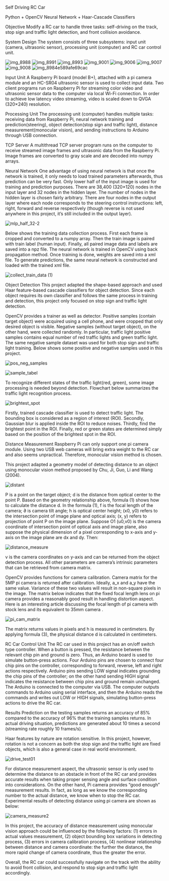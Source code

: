 Self Driving RC Car

Python + OpenCV Neural Network + Haar-Cascade Classifiers

Objective
Modify a RC car to handle three tasks: self-driving on the track, stop sign and traffic light detection, and front collision avoidance.

System Design
The system consists of three subsystems: input unit (camera, ultrasonic sensor), processing unit (computer) and RC car control unit.

![img_8988](https://user-images.githubusercontent.com/19759107/64550553-d44f2a80-d33b-11e9-93a2-76dca1f4154b.jpg)
![img_8991](https://user-images.githubusercontent.com/19759107/64550555-d44f2a80-d33b-11e9-8aa8-30124503fbdf.jpg)
![img_8993](https://user-images.githubusercontent.com/19759107/64550556-d44f2a80-d33b-11e9-8baf-653179685a9b.jpg)
![img_9001](https://user-images.githubusercontent.com/19759107/64550558-d4e7c100-d33b-11e9-8ef5-b7d668de2646.jpg)
![img_9006](https://user-images.githubusercontent.com/19759107/64550559-d4e7c100-d33b-11e9-8708-ebdbbe4b1d16.jpg)
![img_9007](https://user-images.githubusercontent.com/19759107/64550561-d4e7c100-d33b-11e9-812e-4bdedf7d085f.jpg)
![img_9008](https://user-images.githubusercontent.com/19759107/64550563-d4e7c100-d33b-11e9-87e7-8d812fabd14e.jpg)
![img_8984e589afe69cac](https://user-images.githubusercontent.com/19759107/64550564-d5805780-d33b-11e9-9b31-6130181fed66.jpg)

Input Unit
A Raspberry Pi board (model B+), attached with a pi camera module and an HC-SR04 ultrasonic sensor is used to collect input data. Two client programs run on Raspberry Pi for streaming color video and ultrasonic sensor data to the computer via local Wi-Fi connection. In order to achieve low latency video streaming, video is scaled down to QVGA (320×240) resolution.

Processing Unit
The processing unit (computer) handles multiple tasks: receiving data from Raspberry Pi, neural network training and prediction(steering), object detection(stop sign and traffic light), distance measurement(monocular vision), and sending instructions to Arduino through USB connection.

TCP Server
A multithread TCP server program runs on the computer to receive streamed image frames and ultrasonic data from the Raspberry Pi. Image frames are converted to gray scale and are decoded into numpy arrays.

Neural Network
One advantage of using neural network is that once the network is trained, it only needs to load trained parameters afterwards, thus prediction can be very fast. Only lower half of the input image is used for training and prediction purposes. There are 38,400 (320×120) nodes in the input layer and 32 nodes in the hidden layer. The number of nodes in the hidden layer is chosen fairly arbitrary. There are four nodes in the output layer where each node corresponds to the steering control instructions: left, right, forward and reverse respectively (though reverse is not used anywhere in this project, it’s still included in the output layer).

![mlp_half_32-2](https://user-images.githubusercontent.com/19759107/64550771-4f184580-d33c-11e9-91d0-30234d466534.jpg)

Below shows the training data collection process. First each frame is cropped and converted to a numpy array. Then the train image is paired with train label (human input). Finally, all paired image data and labels are saved into a npz file. The neural network is trained in OpenCV using back propagation method. Once training is done, weights are saved into a xml file. To generate predictions, the same neural network is constructed and loaded with the trained xml file.

![collect_train_data (1)](https://user-images.githubusercontent.com/19759107/64551682-4cb6eb00-d33e-11e9-9554-570ab5ac6eb8.jpg)

Object Detection
This project adapted the shape-based approach and used Haar feature-based cascade classifiers for object detection. Since each object requires its own classifier and follows the same process in training and detection, this project only focused on stop sign and traffic light detection.

OpenCV provides a trainer as well as detector. Positive samples (contain target object) were acquired using a cell phone, and were cropped that only desired object is visible. Negative samples (without target object), on the other hand, were collected randomly. In particular, traffic light positive samples contains equal number of red traffic lights and green traffic light. The same negative sample dataset was used for both stop sign and traffic light training. Below shows some positive and negative samples used in this project.

![pos_neg_samples](https://user-images.githubusercontent.com/19759107/64551905-c5b64280-d33e-11e9-977c-0d724413a3c4.jpg)

![sample_tabel](https://user-images.githubusercontent.com/19759107/64551937-de265d00-d33e-11e9-8232-3021cc58e412.jpg)


To recognize different states of the traffic light(red, green), some image processing is needed beyond detection. Flowchart below summarizes the traffic light recognition process.

![brightest_spot](https://user-images.githubusercontent.com/19759107/64551983-f8f8d180-d33e-11e9-9251-aecf562b65db.jpg)

Firstly, trained cascade classifier is used to detect traffic light. The bounding box is considered as a region of interest (ROI). Secondly, Gaussian blur is applied inside the ROI to reduce noises. Thirdly, find the brightest point in the ROI. Finally, red or green states are determined simply based on the position of the brightest spot in the ROI.

Distance Measurement
Raspberry Pi can only support one pi camera module. Using two USB web cameras will bring extra weight to the RC car and also seems unpractical. Therefore, monocular vision method is chosen.

This project adapted a geometry model of detecting distance to an object using monocular vision method proposed by Chu, Ji, Guo, Li and Wang (2004).

![distant](https://user-images.githubusercontent.com/19759107/64552046-14fc7300-d33f-11e9-83c2-79a573a7f38b.jpg)


P is a point on the target object; d is the distance from optical center to the point P. Based on the geometry relationship above, formula (1) shows how to calculate the distance d. In the formula (1), f is the focal length of the camera; ∂ is camera tilt angle; h is optical center height; (x0, y0) refers to the intersection point of image plane and optical axis; (x, y) refers to projection of point P on the image plane. Suppose O1 (u0,v0) is the camera coordinate of intersection point of optical axis and image plane, also suppose the physical dimension of a pixel corresponding to x-axis and y-axis on the image plane are dx and dy. Then:

![distance_measure](https://user-images.githubusercontent.com/19759107/64552089-30677e00-d33f-11e9-92d7-68e005dc5ad8.jpg)

v is the camera coordinates on y-axis and can be returned from the object detection process. All other parameters are camera’s intrinsic parameters that can be retrieved from camera matrix.

OpenCV provides functions for camera calibration. Camera matrix for the 5MP pi camera is returned after calibration. Ideally, a_x and a_y have the same value. Variance of these two values will result in non-square pixels in the image. The matrix below indicates that the fixed focal length lens on pi camera provides a reasonably good result in handling distortion aspect. Here is an interesting article discussing the focal length of pi camera with stock lens and its equivalent to 35mm camera .

![pi_cam_matrix](https://user-images.githubusercontent.com/19759107/64552141-4e34e300-d33f-11e9-9b6b-bfa57ee6c3b1.jpg)

The matrix returns values in pixels and h is measured in centimeters. By applying formula (3), the physical distance d is calculated in centimeters.

RC Car Control Unit
The RC car used in this project has an on/off switch type controller. When a button is pressed, the resistance between the relevant chip pin and ground is zero. Thus, an Arduino board is used to simulate button-press actions. Four Arduino pins are chosen to connect four chip pins on the controller, corresponding to forward, reverse, left and right actions respectively. Arduino pins sending LOW signal indicates grounding the chip pins of the controller; on the other hand sending HIGH signal indicates the resistance between chip pins and ground remain unchanged. The Arduino is connected to the computer via USB. The computer outputs commands to Arduino using serial interface, and then the Arduino reads the commands and writes out LOW or HIGH signals, simulating button-press actions to drive the RC car.

Results
Prediction on the testing samples returns an accuracy of 85% compared to the accuracy of 96% that the training samples returns. In actual driving situation, predictions are generated about 10 times a second (streaming rate roughly 10 frames/s).

Haar features by nature are rotation sensitive. In this project, however, rotation is not a concern as both the stop sign and the traffic light are fixed objects, which is also a general case in real world environment.

![drive_test01](https://user-images.githubusercontent.com/19759107/64552200-6a388480-d33f-11e9-8cde-49c781ab6692.jpg)

For distance measurement aspect, the ultrasonic sensor is only used to determine the distance to an obstacle in front of the RC car and provides accurate results when taking proper sensing angle and surface condition into considerations. On the other hand, Pi camera provides “good enough” measurement results. In fact, as long as we know the corresponding number to the actual distance, we know when to stop the RC car. Experimental results of detecting distance using pi camera are shown as below:

![camera_measure2](https://user-images.githubusercontent.com/19759107/64552251-889e8000-d33f-11e9-92ab-3763e865ecb0.jpg)

In this project, the accuracy of distance measurement using monocular vision approach could be influenced by the following factors: (1) errors in actual values measurement, (2) object bounding box variations in detecting process, (3) errors in camera calibration process, (4) nonlinear relationship between distance and camera coordinate: the further the distance, the more rapid change of camera coordinate, thus the greater the error.

Overall, the RC car could successfully navigate on the track with the ability to avoid front collision, and respond to stop sign and traffic light accordingly.
